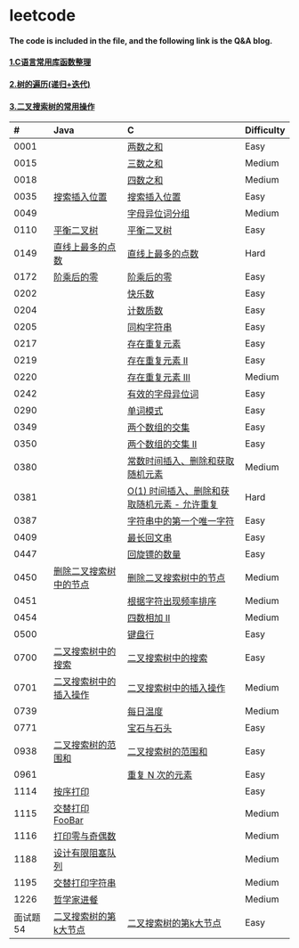 # leetcode
#### The code is included in the file, and the following link is the Q&A blog.<br/>

#### [1.C语言常用库函数整理](https://messi1002.top/2018/12/20/C%E8%AF%AD%E8%A8%80%E5%B8%B8%E7%94%A8%E5%BA%93%E5%87%BD%E6%95%B0%E6%95%B4%E7%90%86/)<br>
#### [2.树的遍历(递归+迭代)](https://messi1002.top/2019/02/11/%E6%A0%91%E7%9A%84%E9%81%8D%E5%8E%86-%E9%80%92%E5%BD%92-%E8%BF%AD%E4%BB%A3/)
#### [3.二叉搜索树的常用操作](https://messi1002.top/2019/02/15/%E4%BA%8C%E5%8F%89%E6%90%9C%E7%B4%A2%E6%A0%91%E7%9A%84%E5%B8%B8%E7%94%A8%E6%93%8D%E4%BD%9C/)

| #     | Java  | C     | Difficulty |
| :---- | :---- | :---- | :----      |
| 0001  | | [两数之和](https://blog.csdn.net/qq_41979043/article/details/88744841) | Easy |
| 0015  | | [三数之和](https://blog.csdn.net/qq_41979043/article/details/88774275) | Medium |
| 0018  | | [四数之和](https://blog.csdn.net/qq_41979043/article/details/88772602) | Medium |
| 0035  | [搜索插入位置](https://messi1002.top/2019/01/04/LeetCode-35-%E6%90%9C%E7%B4%A2%E6%8F%92%E5%85%A5%E4%BD%8D%E7%BD%AE%EF%BC%88Easy%EF%BC%89Java%E8%AF%AD%E8%A8%80%E9%A2%98%E8%A7%A3/) | [搜索插入位置](https://messi1002.top/2019/01/04/LeetCode-35-%E6%90%9C%E7%B4%A2%E6%8F%92%E5%85%A5%E4%BD%8D%E7%BD%AE%EF%BC%88Easy%EF%BC%89C%E8%AF%AD%E8%A8%80%E9%A2%98%E8%A7%A3/) | Easy |
| 0049  | | [字母异位词分组](https://blog.csdn.net/qq_41979043/article/details/88800133) | Medium |
| 0110  | [平衡二叉树](https://messi1002.top/2019/02/08/%E4%BA%8C%E5%8F%89%E6%A0%91%E7%9A%84%E5%AE%9A%E4%B9%89%E5%8F%8A%E6%80%A7%E8%B4%A8/) | [平衡二叉树](https://messi1002.top/2019/02/08/%E4%BA%8C%E5%8F%89%E6%A0%91%E7%9A%84%E5%AE%9A%E4%B9%89%E5%8F%8A%E6%80%A7%E8%B4%A8/) | Easy |
| 0149  | [直线上最多的点数](https://messi1002.top/2019/02/23/LeetCode-149-%E7%9B%B4%E7%BA%BF%E4%B8%8A%E6%9C%80%E5%A4%9A%E7%9A%84%E7%82%B9%E6%95%B0%EF%BC%88Hard%EF%BC%89Java%E8%AF%AD%E8%A8%80%E9%A2%98%E8%A7%A3/) | [直线上最多的点数](https://messi1002.top/2019/02/23/LeetCode-149-%E7%9B%B4%E7%BA%BF%E4%B8%8A%E6%9C%80%E5%A4%9A%E7%9A%84%E7%82%B9%E6%95%B0%EF%BC%88Hard%EF%BC%89C%E8%AF%AD%E8%A8%80%E9%A2%98%E8%A7%A3/) | Hard |
| 0172  | [阶乘后的零](https://messi1002.top/2019/05/05/LeetCode-172-%E9%98%B6%E4%B9%98%E5%90%8E%E7%9A%84%E9%9B%B6%EF%BC%88Easy%EF%BC%89Java%E8%AF%AD%E8%A8%80%E9%A2%98%E8%A7%A3/) | [阶乘后的零](https://messi1002.top/2019/05/05/LeetCode-172-%E9%98%B6%E4%B9%98%E5%90%8E%E7%9A%84%E9%9B%B6%EF%BC%88Easy%EF%BC%89C%E8%AF%AD%E8%A8%80%E9%A2%98%E8%A7%A3/) | Easy |
| 0202  | | [快乐数](https://blog.csdn.net/qq_41979043/article/details/88684208) | Easy |
| 0204  | | [计数质数](https://blog.csdn.net/qq_41979043/article/details/89031285) | Easy |
| 0205  | | [同构字符串](https://blog.csdn.net/qq_41979043/article/details/88725661) | Easy |
| 0217  | | [存在重复元素](https://blog.csdn.net/qq_41979043/article/details/88687302) | Easy |
| 0219  | | [存在重复元素 II](https://blog.csdn.net/qq_41979043/article/details/88842922) | Easy |
| 0220  | | [存在重复元素 III](https://blog.csdn.net/qq_41979043/article/details/88853088) | Medium |
| 0242  | | [有效的字母异位词](https://blog.csdn.net/qq_41979043/article/details/88695272) |  Easy | 
| 0290  | | [单词模式](https://blog.csdn.net/qq_41979043/article/details/88758773) | Easy |
| 0349  | | [两个数组的交集](https://blog.csdn.net/qq_41979043/article/details/88670082) | Easy |
| 0350  | | [两个数组的交集 II](https://blog.csdn.net/qq_41979043/article/details/88671682) | Easy |
| 0380  | | [常数时间插入、删除和获取随机元素](https://blog.csdn.net/qq_41979043/article/details/88882647) | Medium |
| 0381  | | [O(1) 时间插入、删除和获取随机元素 - 允许重复](https://blog.csdn.net/qq_41979043/article/details/88882757) | Hard |
| 0387  | | [字符串中的第一个唯一字符](https://blog.csdn.net/qq_41979043/article/details/89042241) | Easy |
| 0409  | | [最长回文串](https://blog.csdn.net/qq_41979043/article/details/89043730) | Easy |
| 0447  | | [回旋镖的数量](https://blog.csdn.net/qq_41979043/article/details/88817649) | Easy |
| 0450  | [删除二叉搜索树中的节点](https://messi1002.top/2019/02/15/%E4%BA%8C%E5%8F%89%E6%90%9C%E7%B4%A2%E6%A0%91%E7%9A%84%E5%B8%B8%E7%94%A8%E6%93%8D%E4%BD%9C/) | [删除二叉搜索树中的节点](https://messi1002.top/2019/02/15/%E4%BA%8C%E5%8F%89%E6%90%9C%E7%B4%A2%E6%A0%91%E7%9A%84%E5%B8%B8%E7%94%A8%E6%93%8D%E4%BD%9C/) | Medium |
| 0451  | | [根据字符出现频率排序](https://blog.csdn.net/qq_41979043/article/details/88730879) | Medium |
| 0454  | | [四数相加 Ⅱ](https://blog.csdn.net/qq_41979043/article/details/88778391) | Medium |
| 0500  | | [键盘行](https://blog.csdn.net/qq_41979043/article/details/88914806) | Easy |
| 0700  | [二叉搜索树中的搜索](https://messi1002.top/2019/02/15/%E4%BA%8C%E5%8F%89%E6%90%9C%E7%B4%A2%E6%A0%91%E7%9A%84%E5%B8%B8%E7%94%A8%E6%93%8D%E4%BD%9C/) | [二叉搜索树中的搜索](https://messi1002.top/2019/02/15/%E4%BA%8C%E5%8F%89%E6%90%9C%E7%B4%A2%E6%A0%91%E7%9A%84%E5%B8%B8%E7%94%A8%E6%93%8D%E4%BD%9C/) | Easy |
| 0701  | [二叉搜索树中的插入操作](https://messi1002.top/2019/02/15/%E4%BA%8C%E5%8F%89%E6%90%9C%E7%B4%A2%E6%A0%91%E7%9A%84%E5%B8%B8%E7%94%A8%E6%93%8D%E4%BD%9C/) | [二叉搜索树中的插入操作](https://messi1002.top/2019/02/15/%E4%BA%8C%E5%8F%89%E6%90%9C%E7%B4%A2%E6%A0%91%E7%9A%84%E5%B8%B8%E7%94%A8%E6%93%8D%E4%BD%9C/) | Medium |
| 0739  | | [每日温度](https://blog.csdn.net/qq_41979043/article/details/89019069) | Medium |
| 0771  | | [宝石与石头](https://blog.csdn.net/qq_41979043/article/details/88763451) | Easy |
| 0938  | [二叉搜索树的范围和](https://messi1002.top/2019/02/15/%E4%BA%8C%E5%8F%89%E6%90%9C%E7%B4%A2%E6%A0%91%E7%9A%84%E5%B8%B8%E7%94%A8%E6%93%8D%E4%BD%9C/) | [二叉搜索树的范围和](https://messi1002.top/2019/02/15/%E4%BA%8C%E5%8F%89%E6%90%9C%E7%B4%A2%E6%A0%91%E7%9A%84%E5%B8%B8%E7%94%A8%E6%93%8D%E4%BD%9C/) | Easy |
| 0961  | | [重复 N 次的元素](https://blog.csdn.net/qq_41979043/article/details/88858952) | Easy |
| 1114  | [按序打印](https://messi1002.top/2020/03/01/LeetCode-1114-%E6%8C%89%E5%BA%8F%E6%89%93%E5%8D%B0%EF%BC%88Easy%EF%BC%89Java%E8%AF%AD%E8%A8%80%E9%A2%98%E8%A7%A3/) | | Easy |
| 1115  | [交替打印FooBar](https://messi1002.top/2020/03/01/LeetCode-1115-%E4%BA%A4%E6%9B%BF%E6%89%93%E5%8D%B0FooBar%EF%BC%88Medium%EF%BC%89Java%E8%AF%AD%E8%A8%80%E9%A2%98%E8%A7%A3/) | | Medium |
| 1116  | [打印零与奇偶数](https://messi1002.top/2020/03/01/LeetCode-1116-%E6%89%93%E5%8D%B0%E9%9B%B6%E4%B8%8E%E5%A5%87%E5%81%B6%E6%95%B0%EF%BC%88Medium%EF%BC%89Java%E8%AF%AD%E8%A8%80%E9%A2%98%E8%A7%A3/) | | Medium |
| 1188  | [设计有限阻塞队列](https://messi1002.top/2020/03/01/LeetCode-1188-%E8%AE%BE%E8%AE%A1%E6%9C%89%E9%99%90%E9%98%BB%E5%A1%9E%E9%98%9F%E5%88%97%EF%BC%88Medium%EF%BC%89Java%E8%AF%AD%E8%A8%80%E9%A2%98%E8%A7%A3/) | | Medium |
| 1195  | [交替打印字符串](https://messi1002.top/2020/03/01/LeetCode-1195-%E4%BA%A4%E6%9B%BF%E6%89%93%E5%8D%B0%E5%AD%97%E7%AC%A6%E4%B8%B2%EF%BC%88Medium%EF%BC%89Java%E8%AF%AD%E8%A8%80%E9%A2%98%E8%A7%A3/) | | Medium |
| 1226  | [哲学家进餐](https://messi1002.top/2020/03/01/LeetCode-1226-%E5%93%B2%E5%AD%A6%E5%AE%B6%E8%BF%9B%E9%A4%90%EF%BC%88Medium%EF%BC%89Java%E8%AF%AD%E8%A8%80%E9%A2%98%E8%A7%A3/) | | Medium |
| 面试题54 | [二叉搜索树的第k大节点](https://messi1002.top/2019/02/15/%E4%BA%8C%E5%8F%89%E6%90%9C%E7%B4%A2%E6%A0%91%E7%9A%84%E5%B8%B8%E7%94%A8%E6%93%8D%E4%BD%9C/) | [二叉搜索树的第k大节点](https://messi1002.top/2019/02/15/%E4%BA%8C%E5%8F%89%E6%90%9C%E7%B4%A2%E6%A0%91%E7%9A%84%E5%B8%B8%E7%94%A8%E6%93%8D%E4%BD%9C/) | Easy |
